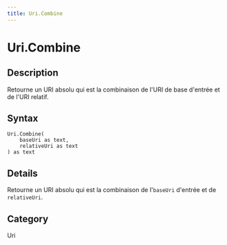 ```yaml
---
title: Uri.Combine
---
```


# Uri.Combine


## Description

Retourne un URI absolu qui est la combinaison de l&#39;URI de base d&#39;entrée et de l&#39;URI relatif.


## Syntax

```powerquery
Uri.Combine(
    baseUri as text,
    relativeUri as text
) as text
```


## Details

Retourne un URI absolu qui est la combinaison de l'<code>baseUri</code> d'entrée et de <code>relativeUri</code>.



## Category
Uri
